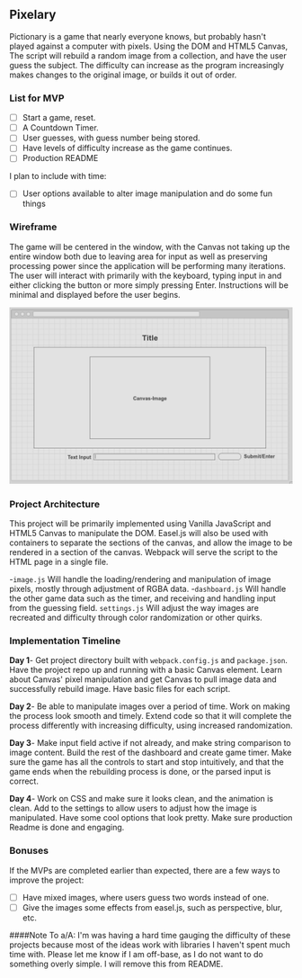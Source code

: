 ## Pixelary

Pictionary is a game that nearly everyone knows, but probably hasn't played against a computer with pixels. Using the DOM and HTML5 Canvas, The script will rebuild a random image from a collection, and have the user guess the subject. The difficulty can increase as the program increasingly makes changes to the original image, or builds it out of order.

### List for MVP

- [ ] Start a game, reset.
- [ ] A Countdown Timer.
- [ ] User guesses, with guess number being stored.
- [ ] Have levels of difficulty increase as the game continues.
- [ ] Production README

I plan to include with time:
- [ ] User options available to alter image manipulation and do some fun things


### Wireframe

  The game will be centered in the window, with the Canvas not taking up the entire window both due to leaving area for input as well as preserving processing power since the application will be performing many iterations. The user will interact with primarily with the keyboard, typing input in and either clicking the button or more simply pressing Enter. Instructions will be minimal and displayed before the user begins.

![wireframe](wireframe-js.png)

### Project Architecture

This project will be primarily implemented using Vanilla JavaScript and HTML5 Canvas to manipulate the DOM. Easel.js will also be used with containers to separate the sections of the canvas, and allow the image to be rendered in a section of the canvas. Webpack will serve the script to the HTML page in a single file.

-`image.js` Will handle the loading/rendering and manipulation of image pixels, mostly through adjustment of RGBA data.
-`dashboard.js` Will handle the other game data such as the timer, and receiving and handling input from the guessing field.
`settings.js` Will adjust the way images are recreated and difficulty through color randomization or other quirks.

### Implementation Timeline

**Day 1**- Get project directory built with `webpack.config.js` and `package.json`. Have the project repo up and running with a basic Canvas element. Learn about Canvas' pixel manipulation and get Canvas to pull image data and successfully rebuild image. Have basic files for each script.

**Day 2**- Be able to manipulate images over a period of time. Work on making the process look smooth and timely. Extend code so that it will complete the process differently with increasing difficulty, using increased randomization.

**Day 3**- Make input field active if not already, and make string comparison to image content. Build the rest of the dashboard and create game timer. Make sure the game has all the controls to start and stop intuitively, and that the game ends when the rebuilding process is done, or the parsed input is correct.

**Day 4**- Work on CSS and make sure it looks clean, and the animation is clean. Add to the settings to allow users to adjust how the image is manipulated. Have some cool options that look pretty. Make sure production Readme is done and engaging.


### Bonuses

  If the MVPs are completed earlier than expected, there are a few ways to improve the project: 

- [ ] Have mixed images, where users guess two words instead of one.
- [ ] Give the images some effects from easel.js, such as perspective, blur, etc.

####Note To a/A:
I'm was having a hard time gauging the difficulty of these projects because most of the ideas work with libraries I haven't spent much time with. Please let me know if I am off-base, as I do not want to do something overly simple. I will remove this from README.
